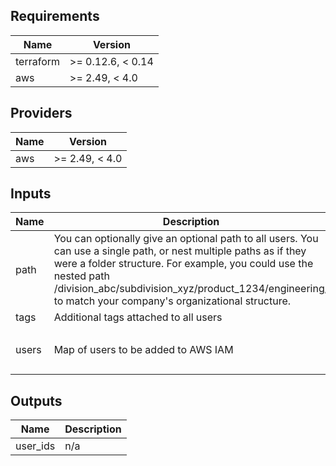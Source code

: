 ## Requirements

| Name | Version |
|------|---------|
| terraform | >= 0.12.6, < 0.14 |
| aws | >= 2.49, < 4.0 |

## Providers

| Name | Version |
|------|---------|
| aws | >= 2.49, < 4.0 |

## Inputs

| Name | Description | Type | Default | Required |
|------|-------------|------|---------|:--------:|
| path | You can optionally give an optional path to all users. You can use a single path, or nest multiple paths as if they were a folder structure. For example, you could use the nested path /division\_abc/subdivision\_xyz/product\_1234/engineering/ to match your company's organizational structure. | `string` | `null` | no |
| tags | Additional tags attached to all users | `map(string)` | `{}` | no |
| users | Map of users to be added to AWS IAM | <pre>map(object({<br>    email = string<br>  }))</pre> | n/a | yes |

## Outputs

| Name | Description |
|------|-------------|
| user\_ids | n/a |

